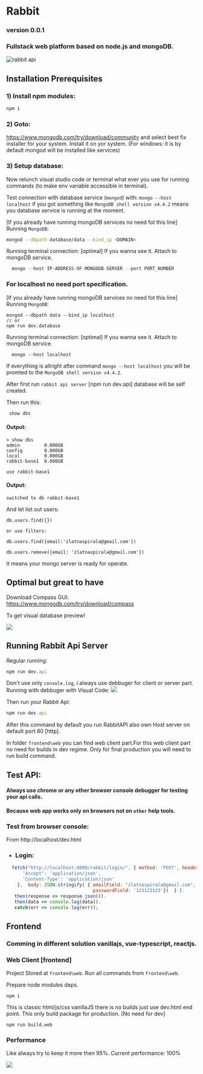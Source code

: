 
# Rabbit
### version 0.0.1
### Fullstack web platform based on node.js and mongoDB.


![rabbit api](https://github.com/aster-nikolalukic/rabbit/blob/main/astermedia.net.png)

## Installation Prerequisites

### 1) Install npm modules:
```js
npm i
```
### 2) Goto:
https://www.mongodb.com/try/download/community
and select best fix installer for your system. Install it on yor system.
(For windows: it is by default mongod will be installed like services)

### 3) Setup database:

Now relunch visual studio code or terminal what ever you use for running commands
(to make env variable accessible in terminal).

Test connection with database service (`mongod`) with: `mongo --host localhost` if you got 
something like `MongoDB shell version v4.4.2` means you database service is running at the moment.

[If you already have running mongoDB services no need fot this line]
Running `MongoDB`:
```bash
mongod --dbpath database/data --bind_ip <DOMAIN>
```

Running terminal connection:
[optimal] If you wanna see it. Attach to mongoDB service.
```js
  mongo --host IP-ADDRESS-OF-MONGODB-SERVER --port PORT_NUMBER
```

### For localhost no need port specification.

[If you already have running mongoDB services no need fot this line]
Running `MongoDB`:
```
mongod --dbpath data --bind_ip localhost
// or
npm run dev.database
```


Running terminal connection:
[optimal] If you wanna see it. Attach to mongoDB service.
```
  mongo --host localhost
```

If everything is allright after command `mongo --host localhost`
you will be promted to the `MongoDB shell version v4.4.2`.

After first run `rabbit api server` [npm run dev.api] database will be self created.

Then run this:
```bash
 show dbs
```

#### Output:
```
> show dbs
admin         0.000GB
config        0.000GB
local         0.000GB
rabbit-base1  0.000GB
```

```
use rabbit-base1
```

#### Output:
```
switched to db rabbit-base1
```


And let list out users: 
```
db.users.find({})

or use filters:

db.users.find({email:'zlatnaspirala@gmail.com'})

db.users.remove({email: 'zlatnaspirala@gmail.com'})
```

It means your mongo server is ready for operate.

## Optimal but great to have

 Download Compass GUI:
 https://www.mongodb.com/try/download/compass

 To get visual database preview!

![](https://github.com/aster-nikolalukic/rabbit/blob/main/documentation/compassHelp.jpg)

## Running Rabbit Api Server

Regular running:
```js
npm run dev.api
```

Don't use only `console.log`, i always use debbuger for client or server part.
Running with debbuger with Visual Code:
![](https://github.com/aster-nikolalukic/rabbit/blob/main/documentation/nodejsDebugger.jpg)

Then run your Rabbit Api:
```js
npm run dev.api
```


After this command by default you run RabbitAPI also own Host server on default port 80 [http].

In folder `frontend\web` you can find web client part.For this web client part no need for builds in dev regime.
Only for final production you will need to run build command.



## Test API:
#### Always use chrome or any other browser console debugger for testing your api calls.
#### Because web app works only on browsers not on `other` help tools.

### Test from browser console:

  From http://localhost/dev.html

- ### Login:

```js
  fetch("http://localhost:8080/rabbit/login/", { method: 'POST', headers: {
      'Accept': 'application/json',
      'Content-Type': 'application/json'
    },  body: JSON.stringify( { emailField: "zlatnaspirala@gmail.com",
                                passwordField: '123123123'})  } ).
   then(response => response.json()).
   then(data => console.log(data)).
   catch(err => console.log(err));
```


## Frontend

### Comming in different solution vanillajs, vue-typescript, reactjs.

### Web Client [frontend]

Project Stored at `frontend\web`.
Run all commands from `frontend\web`.

Prepare node modules deps.
```
npm i
```

This is classic html/js/css vanillaJS there is no builds just use dev.html end point.
This only build package for production.
[No need for dev]
```
npm run build.web
```

### Performance

 Like always try to keep it more then 95%.
 Current performance: 100%

![](https://github.com/aster-nikolalukic/rabbit/blob/main/documentation/perf-mart2022.png)
